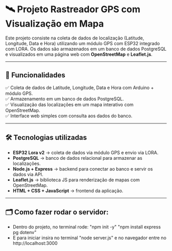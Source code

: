 # 🛰️ Projeto Rastreador GPS com Visualização em Mapa

Este projeto consiste na coleta de dados de localização (Latitude, Longitude, Data e Hora) utilizando um módulo GPS com ESP32 integrado com LORA. Os dados são armazenados em um banco de dados PostgreSQL e visualizados em uma página web com **OpenStreetMap** e **Leaflet.js**.

---

## 🚀 Funcionalidades

✅ Coleta de dados de Latitude, Longitude, Data e Hora com Arduino + módulo GPS.  
✅ Armazenamento em um banco de dados PostgreSQL.  
✅ Visualização das localizações em um mapa interativo com OpenStreetMap.  
✅ Interface web simples com consulta aos dados do banco.  

---

## 🛠️ Tecnologias utilizadas

- **ESP32 Lora v2** → coleta de dados via módulo GPS e envio via LORA.
- **PostgreSQL** → banco de dados relacional para armazenar as localizações.
- **Node.js + Express** → backend para conectar ao banco e servir os dados via API.
- **Leaflet.js** → biblioteca JS para renderização de mapas com OpenStreetMap.
- **HTML + CSS + JavaScript** → frontend da aplicação.

---

## 🗂️ Como fazer rodar o servidor:
- Dentro do projeto, no terminal rode:
"npm init -y"
"npm install express pg dotenv"
- E para iniciar insira no terminal "node server.js" e no navegador entre no http://localhost:3000

